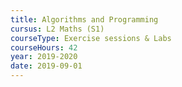 ```yaml
---
title: Algorithms and Programming
cursus: L2 Maths (S1)
courseType: Exercise sessions & Labs
courseHours: 42
year: 2019-2020
date: 2019-09-01
---
```

